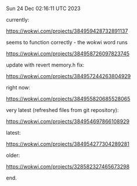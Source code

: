Sun 24 Dec 02:16:11 UTC 2023

currently:

  https://wokwi.com/projects/384959428732891137

seems to function correctly - the wokwi word runs

  https://wokwi.com/projects/384958726097823745

update with revert memory.h fix:

  https://wokwi.com/projects/384957244263804929

right now:

  https://wokwi.com/projects/384955820685528065


very latest (refreshed files from git repository):

  https://wokwi.com/projects/384954697866108929

latest:

  https://wokwi.com/projects/384954277304289281

older:

  https://wokwi.com/projects/328582327465673298

end.

